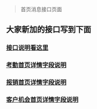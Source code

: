 > 首页消息接口页面

## 大家新加的接口写到下面

### [接口说明看这里](indexMessage)

### [考勤首页详情字段说明](kaoqin_index_detail)

### [报销首页详情字段说明](Account_index_detail)

### [客户机会首页详情字段说明](Customer_index_detail)